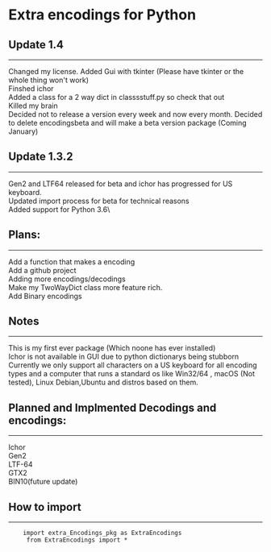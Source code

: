 # Extra encodings for Python 

## Update 1.4
---
Changed my license.
Added Gui with tkinter (Please have tkinter or the whole thing won't work)\
Finshed ichor\
Added a class for a 2 way dict in classsstuff.py so check that out\
Killed my brain\
Decided not to release a version every week and now every month.
Decided to delete encodingsbeta and will make  a beta version package (Coming January)

## Update 1.3.2
----
Gen2 and LTF64 released for beta and ichor has progressed for US keyboard.\
Updated import process for beta for technical reasons\
Added support for Python 3.6\


## Plans:
----
Add a function that makes a encoding\
Add a github project\
Adding more encodings/decodings\
Make my TwoWayDict class more feature rich.\
Add Binary encodings


## Notes
----
This is my first ever package (Which noone has ever installed)\
Ichor is not available in GUI due to python dictionarys being stubborn\
Currently we only support all characters on a US keyboard for all encoding types and a computer that runs a standard os like Win32/64 , macOS (Not tested), Linux Debian,Ubuntu and distros based on them.

## Planned and Implmented Decodings and encodings:
----
Ichor\
Gen2\
LTF-64\
GTX2\
BIN10(future update)

## How to import
----
```
    import extra_Encodings_pkg as ExtraEncodings
     from ExtraEncodings import *
```
 